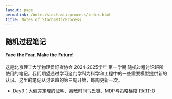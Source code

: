 ```yaml
---
layout: page
permalink: /notes/stochasticprocess/index.html
title: Notes of StochasticProcess
---
```


## 随机过程笔记

#### Face the Fear, Make the Future!

这是北京理工大学物理爱好者协会 2024-2025学年 第一学期 随机过程讨论班所使用的笔记。我们期望通过学习这门学科为科学和工程中的一些重要模型提供新的认识。这里的笔记从讨论班的第三周开始，每周更新一次。

- Day3：大偏差定理的证明、离散时间马氏链、MDP与策略梯度  [PART-0](https://zeroovector.github.io/notes/stochasticprocess_pdf/stochasticprocess_day3.pdf)

